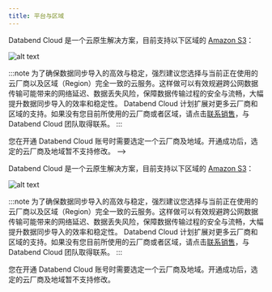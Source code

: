 ```yaml
---
title: 平台与区域
---
```


<!-- #ifendef -->

Databend Cloud 是一个云原生解决方案，目前支持以下区域的 [Amazon S3](https://aws.amazon.com/s3/)：

![alt text](/img/cloud/dc-platform-en.png)

:::note
为了确保数据同步导入的高效与稳定，强烈建议您选择与当前正在使用的云厂商以及区域（Region）完全一致的云服务。这样做可以有效规避跨公网数据传输可能带来的网络延迟、数据丢失风险，保障数据传输过程的安全与流畅，大幅提升数据同步导入的效率和稳定性。
Databend Cloud 计划扩展对更多云厂商和区域的支持。如果没有您目前所使用的云厂商或者区域，请点击[联系销售](https://www.databend.com/contact-us/)，与 Databend Cloud 团队取得联系。
:::

您在开通 Databend Cloud 账号时需要选定一个云厂商及地域。开通成功后，选定的云厂商及地域暂不支持修改。
-->

<!-- #endendef -->

<!-- #ifcndef -->

Databend Cloud 是一个云原生解决方案，目前支持以下区域的 [Amazon S3](https://aws.amazon.com/s3/)：

![alt text](/img/cloud/dc-platform.png)

:::note
为了确保数据同步导入的高效与稳定，强烈建议您选择与当前正在使用的云厂商以及区域（Region）完全一致的云服务。这样做可以有效规避跨公网数据传输可能带来的网络延迟、数据丢失风险，保障数据传输过程的安全与流畅，大幅提升数据同步导入的效率和稳定性。
Databend Cloud 计划扩展对更多云厂商和区域的支持。如果没有您目前所使用的云厂商或者区域，请点击[联系销售](https://www.databend.cn/contact-us/)，与 Databend Cloud 团队取得联系。
:::

您在开通 Databend Cloud 账号时需要选定一个云厂商及地域。开通成功后，选定的云厂商及地域暂不支持修改。

<!-- #endcndef -->
